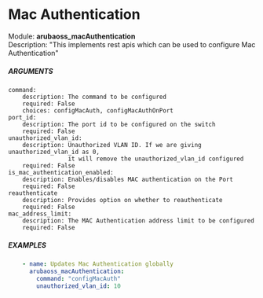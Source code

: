 # Mac Authentication
Module: ****arubaoss_macAuthentication****  
Description: "This implements rest apis which can be used to configure Mac Authentication"

##### ARGUMENTS
    command:
        description: The command to be configured
        required: False
        choices: configMacAuth, configMacAuthOnPort
    port_id:
        description: The port id to be configured on the switch
        required: False
    unauthorized_vlan_id:
        description: Unauthorized VLAN ID. If we are giving unauthorized_vlan_id as 0,
                     it will remove the unauthorized_vlan_id configured
        required: False
    is_mac_authentication_enabled:
        description: Enables/disables MAC authentication on the Port
        required: False
    reauthenticate
        description: Provides option on whether to reauthenticate
        required: False
    mac_address_limit:
        description: The MAC Authentication address limit to be configured
        required: False


##### EXAMPLES
```YAML
    - name: Updates Mac Authentication globally
      arubaoss_macAuthentication:
        command: "configMacAuth"
        unauthorized_vlan_id: 10
```